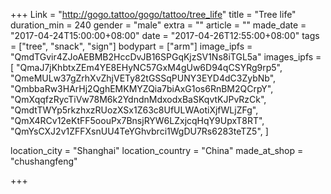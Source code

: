 +++
Link = "http://gogo.tattoo/gogo/tattoo/tree_life"
title = "Tree life"
duration_min = 240
gender = "male"
extra = ""
article = ""
made_date = "2017-04-24T15:00:00+08:00"
date = "2017-04-26T12:55:00+08:00"
tags = ["tree", "snack", "sign"]
bodypart = ["arm"]
image_ipfs = "QmdTGvir4ZJoAEBMB2HccDvJB16SPGqKjzSV1Ns8iTGL5a"
images_ipfs = [  "QmaJ7jKhbtxZEm4YE8EHyNC57GxM4gUw6D94qCSYRg9rp5",
  "QmeMULw37gZrhXvZhjVETy82tGSSqPUNY3EYD4dC3ZybNb",
  "QmbbaRw3HArHj2QghEMKMYZQia7biAxG1os6RnBM2QCrpY",
  "QmXqqfzRycTiVw78M6k2YdndnMdxodxBaSKqvtKJPvRzCk",
  "QmdtTWYp5rkzhxzRUozXSx1Z63c8UfULWAotiXjfWLjZFg",
  "QmX4RCv12eKtFF5oouPx7BnsjRYW6LZxjcqHqY9UpxT8RT",
  "QmYsCXJ2v1ZFFXsnUU4TeYGhvbrci1WgDU7Rs6283teTZ5",
]

location_city = "Shanghai"
location_country = "China"
made_at_shop = "chushangfeng"

+++
